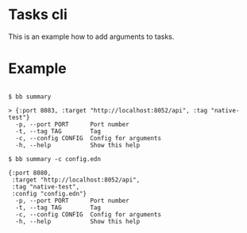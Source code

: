 # Tasks cli

This is an example how to add arguments to tasks.


# Example


``` shell

$ bb summary

> {:port 8083, :target "http://localhost:8052/api", :tag "native-test"}
  -p, --port PORT      Port number
  -t, --tag TAG        Tag
  -c, --config CONFIG  Config for arguments
  -h, --help           Show this help

$ bb summary -c config.edn

{:port 8080,
 :target "http://localhost:8052/api",
 :tag "native-test",
 :config "config.edn"}
  -p, --port PORT      Port number
  -t, --tag TAG        Tag
  -c, --config CONFIG  Config for arguments
  -h, --help           Show this help

```
